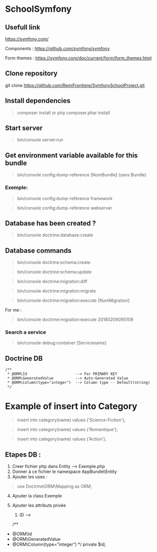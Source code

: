 SchoolSymfony
==============

## Usefull link
https://symfony.com/

Components : https://github.com/symfony/symfony

Form themes :  https://symfony.com/doc/current/form/form_themes.html


## Clone repository
git clone https://github.com/RemiFrontiere/SymfonySchoolProject.git


## Install dependencies
>composer install
or
>php composer.phar install

## Start server
>bin/console server:run

## Get environment variable available for this bundle
>bin/console config:dump-reference [NomBundle] (sans Bundle)

### Exemple:
>bin/console config:dump-reference framework

>bin/console config:dump-reference webserver

## Database has been created ?
>bin/console doctrine:database:create

## Database commands
>bin/console doctrine:schema:create

>bin/console doctrine:schema:update

>bin/console doctrine:migration:diff

>bin/console doctrine:migration:migrate

>bin/console doctrine:migration:execute [NumMigration]

For me :
>bin/console doctrine:migration:execute 20180206095108


### Search a service
>bin/console debug:container [Servicename]

## Doctrine DB
    /**
     * @ORM\Id                      --> For PRIMARY KEY
     * @ORM\GeneratedValue          --> Auto-Generated Value
     * @ORM\Column(type="integer")  --> Column type -- Default(string)
     */
     
     
# Example of insert into Category 
>insert into category(name)  values ('Science-Fiction');

>insert into category(name)  values ('Romantique');

>insert into category(name)  values ('Action');




## Etapes DB :

1. Creer fichier php dans Entity --> Exemple.php
2. Donner à ce fichier le namespace AppBundle\Entity
3. Ajouter les uses : 

>use Doctrine\ORM\Mapping as ORM;

4. Ajouter la class  Exemple
5. Ajouter les attributs privée
    1. ID --> 
    
    /**
  * @ORM\Id
  * @ORM\GeneratedValue
  * @ORM\Column(type="integer")
  */
  private $id;
